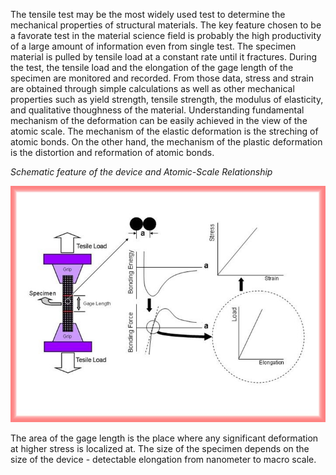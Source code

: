

The tensile test may be the most widely used test to determine the mechanical properties of structural materials. The key feature chosen to be a favorate test in the material science field is probably the high productivity of a large amount of information even from single test.
The specimen material is pulled by tensile load at a constant rate until it fractures. During the test, the tensile load and the elongation of the gage length of the specimen are monitored and recorded. From those data, stress and strain are obtained through simple calculations as well as other mechanical properties such as yield strength, tensile strength, the modulus of elasticity, and qualitative thoughness of the material.
Understanding fundamental mechanism of the deformation can be easily achieved in the view of the atomic scale. The mechanism of the elastic deformation is the streching of atomic bonds. On the other hand, the mechanism of the plastic deformation is the distortion and reformation of atomic bonds.

*Schematic feature of the device and Atomic-Scale Relationship*

![](<./MaterialFracture TTPicture3.jpg>)

The area of the gage length is the place where any significant deformation at higher stress is localized at. The size of the specimen depends on the size of the device - detectable elongation from nanometer to macro scale.